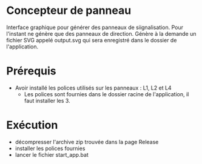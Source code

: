 # Concepteur de panneau
Interface graphique pour générer des panneaux de siignalisation.
Pour l'instant ne génère que des panneaux de direction.
Génère à la demande un fichier SVG appelé output.svg qui sera enregistré dans le dossier de l'application.

# Prérequis
* Avoir installé les polices utilisés sur les panneaux : L1, L2 et L4
  * Les polices sont fournies dans le dossier racine de l'application, il faut installer les 3.

# Exécution
* décompresser l'archive zip trouvée dans la page Release
* installer les polices fournies
* lancer le fichier start_app.bat
